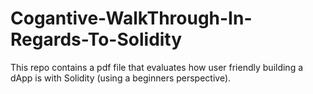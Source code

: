 # Cogantive-WalkThrough-In-Regards-To-Solidity
This repo contains a pdf file that evaluates how user friendly building a dApp is with Solidity (using a beginners perspective).
